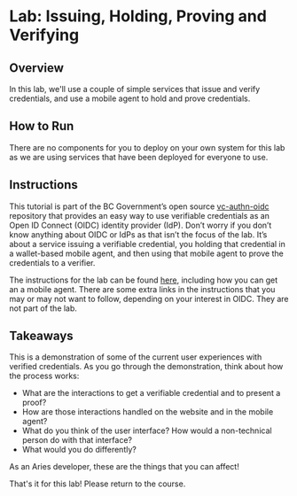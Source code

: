 <!----- Conversion time: 0.46 seconds.


Using this Markdown file:

1. Cut and paste this output into your source file.
2. See the notes and action items below regarding this conversion run.
3. Check the rendered output (headings, lists, code blocks, tables) for proper
   formatting and use a linkchecker before you publish this page.

Conversion notes:

* Docs to Markdown version 1.0β18
* Sat Feb 22 2020 09:31:24 GMT-0800 (PST)
* Source doc: https://docs.google.com/a/cloudcompass.ca/open?id=1ZxNvfCTKtssPGyLQo3_ys4eu975t7uGP80NE4EGvHGs
----->



# Lab: Issuing, Holding, Proving and Verifying


## Overview

In this lab, we'll use a couple of simple services that issue and verify credentials, and use a mobile agent to hold and prove credentials.


## How to Run

There are no components for you to deploy on your own system for this lab as we are using services that have been deployed for everyone to use.


## Instructions

This tutorial is part of the BC Government’s open source [vc-authn-oidc](https://github.com/bcgov/vc-authn-oidc/blob/master/docs/README.md) repository that provides an easy way to use verifiable credentials as an Open ID Connect (OIDC) identity provider (IdP). Don’t worry if you don’t know anything about OIDC or IdPs as that isn’t the focus of the lab. It’s about a service issuing a verifiable credential, you holding that credential in a wallet-based mobile agent, and then using that mobile agent to prove the credentials to a verifier.

The instructions for the lab can be found [here](https://github.com/bcgov/vc-authn-oidc/blob/master/docs/DemoInstructions.md), including how you can get an a mobile agent. There are some extra links in the instructions that you may or may not want to follow, depending on your interest in OIDC. They are not part of the lab.


## Takeaways

This is a demonstration of some of the current user experiences with verified credentials. As you go through the demonstration, think about how the process works: 



*   What are the interactions to get a verifiable credential and to present a proof?  
*   How are those interactions handled on the website and in the mobile agent?  
*   What do you think of the user interface? How would a non-technical person do with that interface?  
*   What would you do differently?

As an Aries developer, these are the things that you can affect!

That's it for this lab! Please return to the course.


<!-- Docs to Markdown version 1.0β18 -->
